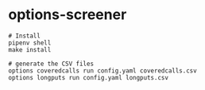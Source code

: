 # options-screener


```
# Install
pipenv shell
make install

# generate the CSV files
options coveredcalls run config.yaml coveredcalls.csv
options longputs run config.yaml longputs.csv
```
